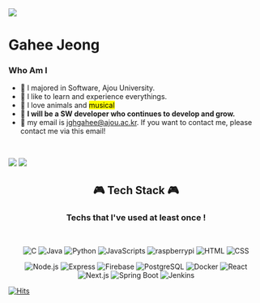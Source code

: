 <img src="https://capsule-render.vercel.app/api?type=waving&color=gradient&height=300&section=header&text=Gahee&fontSize=90&animation=fadeIn&fontAlign=50" />

# Gahee Jeong
### Who Am I
- 🥇 I majored in Software, Ajou University.
- 🥰 I like to learn and experience everythings. 
- 🌼 I love animals and <mark>musical<mark>
- 💪 **I will be a SW developer who continues to develop and grow.**
- 🌱 my email is jghgahee@ajou.ac.kr. If you want to contact me, please contact me via this email!

<br>

<p>
<img src="https://github-readme-stats.vercel.app/api?username=gaheehee&theme=vue&show_icons=true"/>
<img src="https://github-readme-stats.vercel.app/api/top-langs/?username=gaheehee&layout=compact"/>
</p>

<h2 align ="center">🎮 Tech Stack 🎮</h2>
<h3 align ="center"> Techs that I've used at least once ! </h3>
<br>
<p align="center">
<img alt="C" src ="https://img.shields.io/badge/C-F8DC75.svg?&?style=flat&logo=C&logoColor=white"/>
<img alt="Java" src ="https://img.shields.io/badge/Java-302683.svg?&?style=flat&logo=Java&logoColor=white"/>
<img alt="Python" src ="https://img.shields.io/badge/Python-3776AB.svg?&?style=flat&logo=Python&logoColor=white"/>
<img alt="JavaScripts" src ="https://img.shields.io/badge/JavaScripts-F7DF1E.svg?&?style=flat&logo=JavaScripts&logoColor=black"/>
<img alt="raspberrypi" src ="https://img.shields.io/badge/raspberrypi-A22846.svg?&?style=flat&logo=raspberrypi&logoColor=white"/>
<img alt="HTML" src ="https://img.shields.io/badge/HTML5-E34F26.svg?&?style=flat&logo=HTML5&logoColor=white"/>
<img alt="CSS" src ="https://img.shields.io/badge/CSS-F43059.svg?&?style=flat&logo=CSS3&logoColor=white"/>
</P>

<p align="center">
<img alt="Node.js" src ="https://img.shields.io/badge/Node.js-339933.svg?&?style=flat&logo=Node.js&logoColor=white"/>
<img alt="Express" src ="https://img.shields.io/badge/Express-FF4747.svg?&?style=flat&logo=Express&logoColor=white"/>
<img alt="Firebase" src ="https://img.shields.io/badge/Firebase-FFCA28.svg?&?style=flat&logo=Firebase&logoColor=white"/>
<img alt="PostgreSQL" src ="https://img.shields.io/badge/PostgreSQL-4169E1.svg?&?style=flat&logo=PostgreSQL&logoColor=black"/>
<img alt="Docker" src ="https://img.shields.io/badge/Docker-FF7751.svg?&?style=flat&logo=raspberrypi&logoColor=white"/>
<img alt="React" src ="https://img.shields.io/badge/React-0088CC.svg?&?style=flat&logo=raspberrypi&logoColor=white"/>
<img alt="Next.js" src ="https://img.shields.io/badge/Next.js-8ED500.svg?&?style=flat&logo=Next.js&logoColor=white"/>
<img alt="Spring Boot" src ="https://img.shields.io/badge/Spring Boot-6DB33F.svg?&?style=flat&logo=Spring Boot&logoColor=white"/>
<img alt="Jenkins" src ="https://img.shields.io/badge/Jenkins-004027.svg?&?style=flat&logo=Jenkins&logoColor=white"/>
</P>

[![Hits](https://hits.seeyoufarm.com/api/count/incr/badge.svg?url=https%3A%2F%2Fgithub.com%2Fgaheehee&count_bg=%79C83D&title_bg=%23555555&icon=&icon_color=%23E7E7E7&title=hits&edge_flat=false)](https://hits.seeyoufarm.com)




